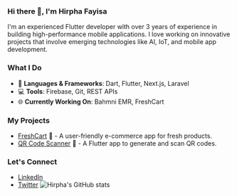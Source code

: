 ### Hi there 👋, I'm Hirpha Fayisa
I'm an experienced Flutter developer with over 3 years of experience in building high-performance mobile applications. I love working on innovative projects that involve emerging technologies like AI, IoT, and mobile app development.


### What I Do
- 🔨 **Languages & Frameworks**: Dart, Flutter, Next.js, Laravel
- 💻 **Tools**: Firebase, Git, REST APIs
- 🌐 **Currently Working On**: Bahmni EMR, FreshCart

### My Projects
- [FreshCart](https://github.com/Hirpha-Fayisa/FreshCart) 🛒 - A user-friendly e-commerce app for fresh products.
- [QR Code Scanner](https://github.com/Hirpha-Fayisa/QRScanner) 📱 - A Flutter app to generate and scan QR codes.


### Let's Connect
- [LinkedIn](https://www.linkedin.com/in/hirpha-fayisa/)
- [Twitter](https://twitter.com/username)
![Hirpha's GitHub stats](https://github-readme-stats.vercel.app/api?username=Hirpha-Fayisa&show_icons=true)
